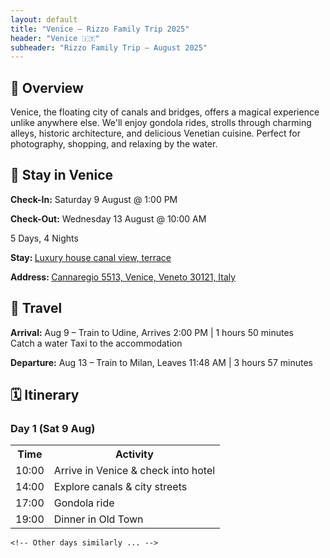 ```yaml
---
layout: default
title: "Venice – Rizzo Family Trip 2025"
header: "Venice 🇮🇹"
subheader: "Rizzo Family Trip — August 2025"
---
```

<section id="overview">
  <h2>📝 Overview</h2>
  <p>Venice, the floating city of canals and bridges, offers a magical experience unlike anywhere else. We'll enjoy gondola rides, strolls through charming alleys, historic architecture, and delicious Venetian cuisine. Perfect for photography, shopping, and relaxing by the water.</p>
</section>

<section id="stay">
  <h2>🏨 Stay in Venice</h2>
  <p><strong>Check-In:</strong> Saturday 9 August @ 1:00 PM</p>
  <p><strong>Check-Out:</strong> Wednesday 13 August @ 10:00 AM</p>
  <p>5 Days, 4 Nights</p>
  <p><strong>Stay: </strong><a href="https://www.airbnb.com.au/rooms/4012810?source_impression_id=p3_1750653135_P3IOO3U8k9Arrji8" target="_blank">Luxury house canal view, terrace</a></p>
  <p><strong>Address: </strong><a href="https://maps.apple.com/?address=Cannaregio%205513,%20Calle%20Pasqualigo,%2030121%20Venice,%20Italy&ll=45.440450,12.339207&q=Cannaregio%205513,%20Calle%20Pasqualigo" target="_blank">Cannaregio 5513, Venice, Veneto 30121, Italy</a></p>
</section>

<section id="travel">
  <h2>🚆 Travel</h2>
  <p><strong>Arrival:</strong> Aug 9 – Train to Udine, Arrives 2:00 PM | 1 hours 50 minutes<br>
  Catch a water Taxi to the accommodation </p> 
  <p><strong>Departure:</strong> Aug 13 – Train to Milan, Leaves 11:48 AM | 3 hours 57 minutes</p>
</section>

<section class="calendar-itinerary">
  <h2>🗓️ Itinerary</h2>

  <div class="calendar-grid">
    <!-- Day 1 -->
    <div class="day-card">
      <h3>Day 1 (Sat 9 Aug)</h3>
      <table>
        <tr><th>Time</th><th>Activity</th></tr>
        <tr><td>10:00</td><td>Arrive in Venice & check into hotel</td></tr>
        <tr><td>14:00</td><td>Explore canals & city streets</td></tr>
        <tr><td>17:00</td><td>Gondola ride</td></tr>
        <tr><td>19:00</td><td>Dinner in Old Town</td></tr>
      </table>
    </div>

    <!-- Other days similarly ... -->
  </div>
</section>

